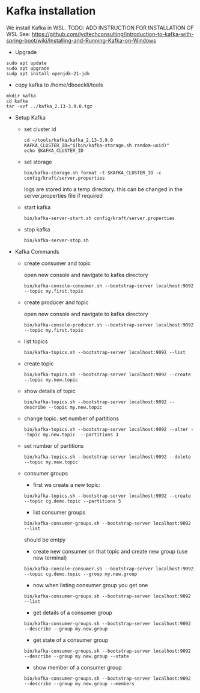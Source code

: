 # Kafka installation

We install Kafka in WSL. 
TODO: ADD INSTRUCTION FOR INSTALLATION OF WSL
See: https://github.com/lydtechconsulting/introduction-to-kafka-with-spring-boot/wiki/Installing-and-Running-Kafka-on-Windows

- Upgrade
```
sudo apt update
sudo apt upgrade
sudp apt install openjdk-21-jdk
```

- copy kafka to /home/dboeckli/tools
```
mkdir kafka
cd kafka
tar -xvf ../kafka_2.13-3.9.0.tgz
```

- Setup Kafka
  - set cluster id
    ```
    cd ~/tools/kafka/kafka_2.13-3.9.0
    KAFKA_CLUSTER_ID="$(bin/kafka-storage.sh random-uuid)"
    echo $KAFKA_CLUSTER_ID
    ```

  - set storage
    ```
    bin/kafka-storage.sh format -t $KAFKA_CLUSTER_ID -c config/kraft/server.properties
    ```
    logs are stored into a temp directory. this can be changed in the server.properties file if required

  - start kafka
    ```
    bin/kafka-server-start.sh config/kraft/server.properties
    ```
  - stop kafka
    ```
    bin/kafka-server-stop.sh
    ```

- Kafka Commands
  - create consumer and topic
    
    open new console and navigate to kafka directory
    ``` 
    bin/kafka-console-consumer.sh --bootstrap-server localhost:9092 --topic my.first.topic
    ```
  - create producer and topic

    open new console and navigate to kafka directory
    ``` 
    bin/kafka-console-producer.sh --bootstrap-server localhost:9092 --topic my.first.topic
    ``` 
  - list topics
    ``` 
    bin/kafka-topics.sh --bootstrap-server localhost:9092 --list
    ``` 
  - create topic
    ```
    bin/kafka-topics.sh --bootstrap-server localhost:9092 --create --topic my.new.topic
    ```
  - show details of topic
    ```
    bin/kafka-topics.sh --bootstrap-server localhost:9092 --describe --topic my.new.topic
    ```
  - change topic. set number of partitions
    ```
    bin/kafka-topics.sh --bootstrap-server localhost:9092 --alter --topic my.new.topic  --partitions 3
    ```
  - set number of partitions
    ```
    bin/kafka-topics.sh --bootstrap-server localhost:9092 --delete --topic my.new.topic
    ```

  - consumer groups

    - first we create a new topic:
    ``` 
    bin/kafka-topics.sh --bootstrap-server localhost:9092 --create --topic cg.demo.topic --partitions 5
    ```
    - list consumer groups
    ``` 
    bin/kafka-consumer-groups.sh --bootstrap-server localhost:9092 --list
    ``` 
    should be emtpy

    - create new consumer on that topic and create new group (use new terminal)
    ```
    bin/kafka-console-consumer.sh --bootstrap-server localhost:9092 --topic cg.demo.topic --group my.new.group
    ```
    
    - now when listing consumer group you get one
    ``` 
    bin/kafka-consumer-groups.sh --bootstrap-server localhost:9092 --list
    ```

    - get details of a consumer group
    ```
    bin/kafka-consumer-groups.sh --bootstrap-server localhost:9092 --describe --group my.new.group
    ```

    - get state of a consumer group
    ```
    bin/kafka-consumer-groups.sh --bootstrap-server localhost:9092 --describe --group my.new.group --state
    ```

    - show member of a consumer group
    ```
    bin/kafka-consumer-groups.sh --bootstrap-server localhost:9092 --describe --group my.new.group --members
    ```
